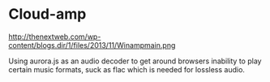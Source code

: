 # Cloud-amp

http://thenextweb.com/wp-content/blogs.dir/1/files/2013/11/Winampmain.png


Using aurora.js as an audio decoder to get around browsers inability to play certain
music formats, suck as flac which is needed for lossless audio.

